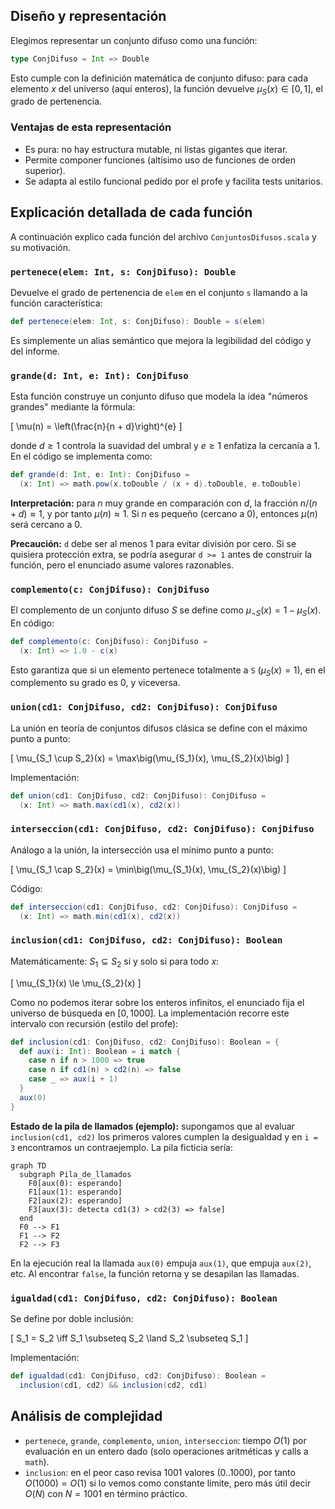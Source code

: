 ## Diseño y representación

Elegimos representar un conjunto difuso como una función:

```scala
type ConjDifuso = Int => Double
```

Esto cumple con la definición matemática de conjunto difuso: para cada elemento $x$ del universo (aquí enteros), la función devuelve $\mu_S(x) \in [0,1]$, el grado de pertenencia.

### Ventajas de esta representación

* Es pura: no hay estructura mutable, ni listas gigantes que iterar.
* Permite componer funciones (altísimo uso de funciones de orden superior).
* Se adapta al estilo funcional pedido por el profe y facilita tests unitarios.

## Explicación detallada de cada función

A continuación explico cada función del archivo `ConjuntosDifusos.scala` y su motivación.

### `pertenece(elem: Int, s: ConjDifuso): Double`

Devuelve el grado de pertenencia de `elem` en el conjunto `s` llamando a la función característica:

```scala
def pertenece(elem: Int, s: ConjDifuso): Double = s(elem)
```

Es simplemente un alias semántico que mejora la legibilidad del código y del informe.

### `grande(d: Int, e: Int): ConjDifuso`

Esta función construye un conjunto difuso que modela la idea "números grandes" mediante la fórmula:

[
\mu(n) = \left(\frac{n}{n + d}\right)^{e}
]

donde $d \ge 1$ controla la suavidad del umbral y $e \ge 1$ enfatiza la cercanía a 1. En el código se implementa como:

```scala
def grande(d: Int, e: Int): ConjDifuso =
  (x: Int) => math.pow(x.toDouble / (x + d).toDouble, e.toDouble)
```

**Interpretación:** para $n$ muy grande en comparación con $d$, la fracción $n/(n+d) \approx 1$, y por tanto $\mu(n) \approx 1$. Si $n$ es pequeño (cercano a 0), entonces $\mu(n)$ será cercano a 0.

**Precaución:** `d` debe ser al menos 1 para evitar división por cero. Si se quisiera protección extra, se podría asegurar `d >= 1` antes de construir la función, pero el enunciado asume valores razonables.

### `complemento(c: ConjDifuso): ConjDifuso`

El complemento de un conjunto difuso $S$ se define como $\mu_{\neg S}(x) = 1 - \mu_S(x)$. En código:

```scala
def complemento(c: ConjDifuso): ConjDifuso =
  (x: Int) => 1.0 - c(x)
```

Esto garantiza que si un elemento pertenece totalmente a `S` ($\mu_S(x)=1$), en el complemento su grado es 0, y viceversa.

### `union(cd1: ConjDifuso, cd2: ConjDifuso): ConjDifuso`

La unión en teoría de conjuntos difusos clásica se define con el máximo punto a punto:

[
\mu_{S_1 \cup S_2}(x) = \max\big(\mu_{S_1}(x), \mu_{S_2}(x)\big)
]

Implementación:

```scala
def union(cd1: ConjDifuso, cd2: ConjDifuso): ConjDifuso =
  (x: Int) => math.max(cd1(x), cd2(x))
```

### `interseccion(cd1: ConjDifuso, cd2: ConjDifuso): ConjDifuso`

Análogo a la unión, la intersección usa el mínimo punto a punto:

[
\mu_{S_1 \cap S_2}(x) = \min\big(\mu_{S_1}(x), \mu_{S_2}(x)\big)
]

Código:

```scala
def interseccion(cd1: ConjDifuso, cd2: ConjDifuso): ConjDifuso =
  (x: Int) => math.min(cd1(x), cd2(x))
```

### `inclusion(cd1: ConjDifuso, cd2: ConjDifuso): Boolean`

Matemáticamente: $S_1 \subseteq S_2$ si y solo si para todo $x$:

[
\mu_{S_1}(x) \le \mu_{S_2}(x)
]

Como no podemos iterar sobre los enteros infinitos, el enunciado fija el universo de búsqueda en $[0,1000]$. La implementación recorre este intervalo con recursión (estilo del profe):

```scala
def inclusion(cd1: ConjDifuso, cd2: ConjDifuso): Boolean = {
  def aux(i: Int): Boolean = i match {
    case n if n > 1000 => true
    case n if cd1(n) > cd2(n) => false
    case _ => aux(i + 1)
  }
  aux(0)
}
```

**Estado de la pila de llamados (ejemplo):** supongamos que al evaluar `inclusion(cd1, cd2)` los primeros valores cumplen la desigualdad y en `i = 3` encontramos un contraejemplo. La pila ficticia sería:

```mermaid
graph TD
  subgraph Pila_de_llamados
    F0[aux(0): esperando]
    F1[aux(1): esperando]
    F2[aux(2): esperando]
    F3[aux(3): detecta cd1(3) > cd2(3) => false]
  end
  F0 --> F1
  F1 --> F2
  F2 --> F3
```

En la ejecución real la llamada `aux(0)` empuja `aux(1)`, que empuja `aux(2)`, etc. Al encontrar `false`, la función retorna y se desapilan las llamadas.

### `igualdad(cd1: ConjDifuso, cd2: ConjDifuso): Boolean`

Se define por doble inclusión:

[
S_1 = S_2 \iff S_1 \subseteq S_2 \land S_2 \subseteq S_1
]

Implementación:

```scala
def igualdad(cd1: ConjDifuso, cd2: ConjDifuso): Boolean =
  inclusion(cd1, cd2) && inclusion(cd2, cd1)
```


## Análisis de complejidad

* `pertenece`, `grande`, `complemento`, `union`, `interseccion`: tiempo $O(1)$ por evaluación en un entero dado (solo operaciones aritméticas y calls a `math`).
* `inclusion`: en el peor caso revisa 1001 valores (0..1000), por tanto $O(1000) = O(1)$ si lo vemos como constante límite, pero más útil decir $O(N)$ con $N=1001$ en término práctico.


